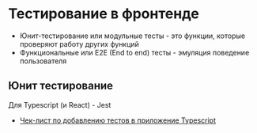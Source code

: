 # Тестирование в фронтенде

- Юнит-тестирование или модульные тесты - это функции, которые проверяют работу других функций
- Функциональные или E2E (End to end) тесты - эмуляция поведение пользователя

## Юнит тестирование

Для Typescript (и React) - Jest

- [Чек-лист по добавлению тестов в приложение Typescript](check-list-add-unit-test-ts.md)
